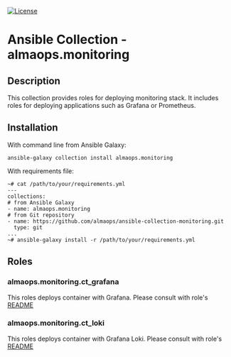 [![License](https://img.shields.io/badge/license-MIT%20License-brightgreen.svg)](./LICENSE)
# Ansible Collection - almaops.monitoring

## Description
This collection provides roles for deploying monitoring stack. It includes roles for deploying applications such as Grafana or Prometheus.

## Installation
With command line from Ansible Galaxy:
```
ansible-galaxy collection install almaops.monitoring
```
With requirements file:
```
~# cat /path/to/your/requirements.yml
---
collections:
# from Ansible Galaxy
- name: almaops.monitoring
# from Git repository
- name: https://github.com/almaops/ansible-collection-monitoring.git
  type: git
...
~# ansible-galaxy install -r /path/to/your/requirements.yml
```

## Roles

### almaops.monitoring.ct_grafana
This roles deploys container with Grafana. Please consult with role's [README](./roles/ct_grafana/README.md)

### almaops.monitoring.ct_loki
This roles deploys container with Grafana Loki. Please consult with role's [README](./roles/ct_loki/README.md)
